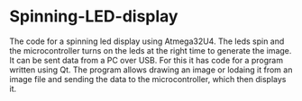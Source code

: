 # Spinning-LED-display

The code for a spinning led display using Atmega32U4. The leds spin and the microcontroller turns on the leds at the right time to generate the image. It can be sent data from a PC over USB. For this it has code for a program written using Qt. The program allows drawing an image or lodaing it from an image file and sending the data to the microcontroller, which then displays it.
